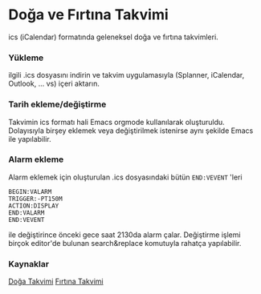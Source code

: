 
# Doğa ve Fırtına Takvimi
ics (iCalendar)  formatında geleneksel doğa ve fırtına takvimleri.

### Yükleme
ilgili .ics dosyasını indirin ve takvim uygulamasıyla (Splanner, iCalendar, Outlook, ... vs) içeri aktarın.

### Tarih ekleme/değiştirme

Takvimin ics formatı hali Emacs orgmode kullanılarak oluşturuldu. Dolayısıyla birşey eklemek veya değiştirilmek istenirse aynı şekilde Emacs ile yapılabilir.

### Alarm ekleme

Alarm eklemek için oluşturulan .ics dosyasındaki bütün ```END:VEVENT``` 'leri
```
BEGIN:VALARM
TRIGGER:-PT150M
ACTION:DISPLAY
END:VALARM
END:VEVENT
```
ile değiştirince önceki gece saat 2130da alarm çalar. Değiştirme işlemi birçok editor'de bulunan search&replace komutuyla rahatça yapılabilir.

### Kaynaklar

[Doğa Takvimi](http://dogalyasamrehberi.com/doganin-takvimi/)
[Fırtına Takvimi](https://www.kalyeta.com/?pnum=52&pt=F)
